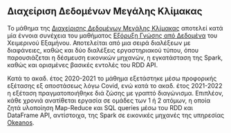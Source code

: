 ## Διαχείριση Δεδομένων Μεγάλης Κλίμακας

Το μάθημα της [Διαχείρισης Δεδομένων Μεγάλης Κλίμακας](https://dsml.ece.ntua.gr/studies/courses/diacheirise-dedomenon-megales-klimakas) αποτελεί κατά μία έννοια συνέχεια του μαθήματος [Εξόρυξη Γνώσης από Δεδομένα](https://github.com/DsmlEdem/1st-Semester/tree/main/Data%20Mining) του Χειμερινού Εξαμήνου. Αποτελείται από μια σειρά διαλέξεων με διαφάνειες, καθώς και δύο διαλέξεις εργαστηριακού τύπου, όπου παρουσιάζεται η δέσμευση εικονικών μηχανών, η εγκατάσταση της Spark, καθώς και ορισμένες βασικές εντολές του RDD API.

Κατά το ακαδ. έτος 2020-2021 το μάθημα εξετάστηκε μέσω προφορικής εξέτασης εξ αποστάσεως λόγω Covid, ενώ κατά το ακαδ. έτος 2021-2022 η εξέταση πραγματοποιήθηκε διά ζώσης με γραπτό διαγώνισμα. Επιπλέον, κάθε χρονιά ανατίθεται εργασία σε ομάδες των 1 ή 2 ατόμων, η οποία ζητά υλοποίηση Map-Reduce και SQL queries μέσω του RDD και DataFrame API, αντίστοιχα, της Spark σε εικονικές μηχανές της υπηρεσίας [Okeanos](https://okeanos.grnet.gr/home/).
